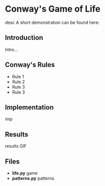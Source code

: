 # Conway's Game of Life
desc
A short demonstration can be found here: 

## Introduction
Intro...

## Conway's Rules
- Rule 1
- Rule 2
- Rule 3
- Rule 3

## Implementation
imp

## Results
results
GIF

## Files
- **life.py** game
- **patterns.py** patterns


